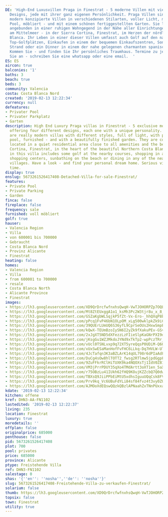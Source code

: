 ```yaml
---
DE: 'High-End Luxusvillen Praga in Finestrat - 5 moderne Villen mit vier verschiedenen
  Designs, jede mit ihrer ganz eigenen Persönlichkeit. Praga Villen sind wirklich
  modern konzipierte Villen in verschiedenen Stilarten, voller Licht, mit privatem
  Pool, möbliert - und mit einem schönen fertiggestellten Garten. Sie liegen perfekt
  angebunden in einer ruhigen Wohngegend in der Nähe aller Einrichtungen und der Sandstrände
  am Mittelmeer - in der Sierra Cortina, Finestrat, im Herzen der nördlichen Costa
  Blanca. Ihr Leben in einer dieser Villen umfasst auch Golf auf den nahe gelegenen
  Top-Golfplätzen, Einkaufen in einem der bequemen Einkaufszentren, Sonnenbaden am
  Strand oder ein Dinner in einem der nahe gelegenen charmanten spanischen Dörfer.
  Kommen Sie - und finden Sie Ihr persönliches Traumhaus. Termine zu jeder Zeit. Rufen
  Sie an - schreiben Sie eine whatsapp oder eine email.  '
ES: ES
aircon: true
balconies: '1'
baths: 3
beach: true
beds: 3
community: Valencia
costa: Costa Blanca Nord
created: '2019-02-13 12:22:34'
currency: null
defeatures:
- Privater Pool
- Privater Parkplatz
- Garten
description: High End Luxury Praga villas in Finestrat - 5 exclusive modern villas,
  offering four different designs, each one with a unique personality. Praga villas
  are really modern villas with different styles, full of light, with private swimming
  pool, furnished - and with a beautifully finished garden. They are conveniently
  located in a quiet residential area close to all amenities and the beaches. In Sierra
  Cortina, Finestrat, in the heart of the beautiful Northern Costa Blanca. Your life
  in this villa includes some golf at the nearby courses, shopping in any of the convenient
  shopping centers, sunbathing on the beach or dining in any of the nearby charming
  villages. Have a look - and find your personal dream home. Serious viewing at any
  time.
display: true
enslug: 5673261526417408-Detached-Villa-for-sale-Finestrat/
features:
- Private Pool
- Private Parking
- Garden
finca: false
fireplace: false
frequency: sale
furnished: voll möbliert
golf: true
hauser:
- Valencia Region
- Villa
- von 600001 bis 700000
- Gebraucht
- Costa Blanca Nord
- Provinz Alicante
- Finestrat
heating: false
homes:
- Valencia Region
- Villa
- from 600001 to 700000
- resale
- Costa Blanca North
- Alicante Province
- Finestrat
images:
- https://lh3.googleusercontent.com/XD9QrDrcfwfnxhsQwqH-VwTJOHORPZp7OQLK4Jz48NzPJb1YFbk_A3L9zu9xnZ6J9Ocjx0TmL3nP6vI_qOOX6Q=w640-rj-e30-l100
- https://lh3.googleusercontent.com/Mt8ZtEUxggA1o1_ksMh3Pc2W3tjr8u_x_8_lozOiGISNuA5Jhxl9OOt8TpDKZgw2oQpE284A8i0w-KXMh02gQQ=w640-rj-e30-l100
- https://lh3.googleusercontent.com/GSZaKgbWLSqjkP5fZt-Vx-Ero-_hhQXqP8bdftZZsrcZXHDzyNPhQPW7MULvqYDtpBWCRLGimm4-5N4g4sS3XQ=w640-rj-e30-l100
- https://lh3.googleusercontent.com/pPcq1FvP46bN1OLpOM_xLg500wklpkZk9iCSJaAgKKdjoKYbkVvfYfn7VllSg93yawsO0fShAKJk8RZ0pGtf=w640-rj-e30-l100
- https://lh3.googleusercontent.com/39QUErLUmUQ6S36yfL9CprSeOUs2HxwSmpEzg-OcqG9welImGdgCEktGFYBg5ZMaaXcZxgDQmCMFu_H_zVS3fA=w640-rj-e30-l100
- https://lh3.googleusercontent.com/kQwX-TEUmBzoIySN6I2yZk9fXakuPEv-GSv89MpfBmlOGvtRdPNBtWpW_I1nzxWLSaC74WjirKOnP9PIbUc=w640-rj-e30-l100
- https://lh3.googleusercontent.com/2xJgXT5ND5dXFezzLzFIieSlpKaGNrPXI9dn8-4f_9Nbdn9IcQAgH-6keEVF3seUuQt0PQqmsj7dnyy91vCT=w640-rj-e30-l100
- https://lh3.googleusercontent.com/jKsgGu1WZJMkdoJYNd9xTkTp2-wpPczTRr_rLiPkNyLhH0AyC8nDM-lIR0b2OgLKyiL12onbdth9PahuzkNi=w640-rj-e30-l100
- https://lh3.googleusercontent.com/vUcl0TSNLvxp9q72XT5yreQqsP0UDiM-Q6Qf5PkcRo0-SSVe4LNEFFOwRrd0gTcPTq7YUpyip-Imvb6QL8cLGg=w640-rj-e30-l100
- https://lh3.googleusercontent.com/xUxSwESaManHofFvFHC6LLkq-Dq7HVLW-Ulun8odQgON6jfb3oGNCv_374My-IzOdgMoheLF3xPeu4QoXEGY=w640-rj-e30-l100
- https://lh3.googleusercontent.com/4JcTafqn3K3aBZLArK14qUL798r6dPIaAdFLkO0NRipCwRfxNm0emg6xYAVLYuNCd968OAtlLJqWhgQIDQG-=w640-rj-e30-l100
- https://lh3.googleusercontent.com/DuCg4sOw8hlTOTT2_fwsg2RTlmw5jpdGgpFnXIlPMFW8owb6CmGAQQAa9RkzRPo4n1yddUgTv__G5f_n9xuGMA=w640-rj-e30-l100
- https://lh3.googleusercontent.com/9ZuFFkrRClHiTUXK9ka4NQOXsTj1IdV0Z81S6mJbvTeLBfWak0fW7PzvYXC75Rnq2NiE5s2y57z7a8hwpsx_=w640-rj-e30-l100
- https://lh3.googleusercontent.com/VM3jPrrPDUY35qXo4TMdArtt3oXT1en_5aXzaqi6OT7bDFuF-P1qExXaagS8EZvBwTcH5-WpOgoYOvWHHjEyDg=w640-rj-e30-l100
- https://lh3.googleusercontent.com/r75OBzLu41IUkh62fHQ9KOujKZZcbQ7Q0dw6wWJwzn13wlSTweZhI1ZRk8KXpm0lNbZo8-pPrtbXY-mIdV8=w640-rj-e30-l100
- https://lh3.googleusercontent.com/TBXsQ9JiiPPbEiMtU5xdhsIguuUQqCsk8FV4XB9jTxK-Lu3jevp6VEYUtR3Kv4fpqZxXgqF9Y_5Mxpv3ZPlsRQ=w640-rj-e30-l100
- https://lh3.googleusercontent.com/Prv9kq_Vc6UBuFdYLi84sf84fvz4t3vy0ZU_OEDUSVb12148J-5wKq6hRFkT5porYYVBc8PuDR0qMvmQaTFI6w=w640-rj-e30-l100
- https://lh3.googleusercontent.com/AJMOoXdEQswQQzkQBzlAPNaahZxTNnPUxxa8-1yZM1E1Db206lRNrb48Eno57uGAf_wGP9odvxiJQE9ULw9FqA=w640-rj-e30-l100
kdate: '2019-02-13 12:22:34'
kitchen: offene
kref: DHN3-AA-FN1102
lastedited: '2019-02-13 12:22:37'
living: 235
location: Finestrat
luxury: true
moredetails: ''
offplan: false
originalprice: 685000
penthouse: false
pid: 5673261526417408
plot: 700
pool: privates
price: 685000
province: Alicante
ptype: Freistehende Villa
ref: DHN3-FN1102
salestage: 0
shas: '{''en'': ''nosha'',''de'': ''nosha''}'
slug: 5673261526417408-Freistehende-Villa-zu-verkaufen-Finestrat/
solarium: false
thumb: https://lh3.googleusercontent.com/XD9QrDrcfwfnxhsQwqH-VwTJOHORPZp7OQLK4Jz48NzPJb1YFbk_A3L9zu9xnZ6J9Ocjx0TmL3nP6vI_qOOX6Q=w400-h240-n-rj-e30-l100
topsix: false
town: Finestrat
utility: true
---
```

